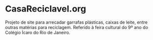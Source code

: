 # CasaReciclavel.org
Projeto de site para arrecadar garrafas plásticas, caixas de leite, entre outras matérias para reciclagem. Referido à feira cultural do 9º ano do Colégio Ícaro do Rio de Janeiro.
